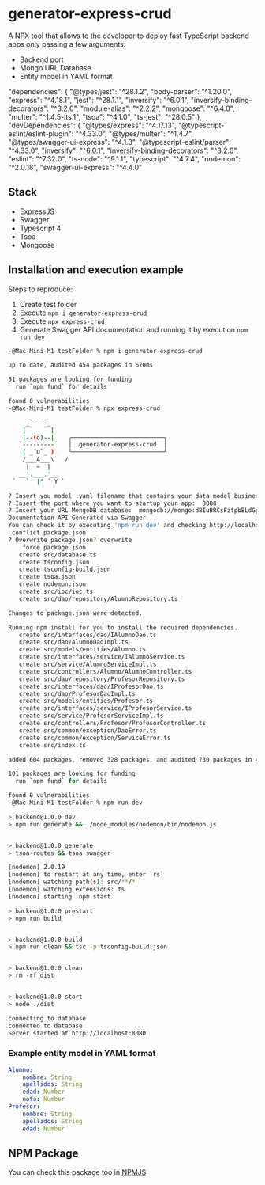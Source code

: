 # generator-express-crud

A NPX tool that allows to the developer to deploy fast TypeScript backend apps only passing a few arguments:

 - Backend port
 - Mongo URL Database
 - Entity model in YAML format

  "dependencies": {
    "@types/jest": "^28.1.2",
    "body-parser": "^1.20.0",
    "express": "^4.18.1",
    "jest": "^28.1.1",
    "inversify": "^6.0.1",
		"inversify-binding-decorators": "^3.2.0",
    "module-alias": "^2.2.2",
    "mongoose": "^6.4.0",
    "multer": "^1.4.5-lts.1",
    "tsoa": "^4.1.0",
    "ts-jest": "^28.0.5"
  },
  "devDependencies": {
    "@types/express": "^4.17.13",
    "@typescript-eslint/eslint-plugin": "^4.33.0",
    "@types/multer": "^1.4.7",
		"@types/swagger-ui-express": "^4.1.3",
    "@typescript-eslint/parser": "^4.33.0",
    "inversify": "^6.0.1",
		"inversify-binding-decorators": "^3.2.0",
    "eslint": "^7.32.0",
    "ts-node": "^9.1.1",
    "typescript": "^4.7.4",
    "nodemon": "^2.0.18",
    "swagger-ui-express": "^4.4.0"

## Stack

 - ExpressJS
 - Swagger
 - Typescript 4
 - Tsoa
 - Mongoose





## Installation and execution example

Steps to reproduce:

 1. Create test folder
 2. Execute `npm i generator-express-crud`
 3. Execute `npx express-crud`
 4. Generate Swagger API documentation and running it by execution `npm run dev`

```Bash
-@Mac-Mini-M1 testFolder % npm i generator-express-crud

up to date, audited 454 packages in 670ms

51 packages are looking for funding
  run `npm fund` for details

found 0 vulnerabilities
-@Mac-Mini-M1 testFolder % npx express-crud            

     _-----_     
    |       |    
    |--(o)--|    ╭──────────────────────────╮
   `---------´   │  generator-express-crud  │
    ( _´U`_ )    ╰──────────────────────────╯
    /___A___\   /
     |  ~  |     
   __'.___.'__   
 ´   `  |° ´ Y ` 

? Insert you model .yaml filename that contains your data model business:  model.yaml
? Insert the port where you want to startup your app:  8080
? Insert your URL MongoDB database:  mongodb://mongo:dBIuBRCsFztpbBLdGpX5@containers-us-west-67.railway.app:6754
Documentation API Generated via Swagger
You can check it by executing 'npm run dev' and checking http://localhost:8080/docs
 conflict package.json
? Overwrite package.json? overwrite
    force package.json
   create src/database.ts
   create tsconfig.json
   create tsconfig-build.json
   create tsoa.json
   create nodemon.json
   create src/ioc/ioc.ts
   create src/dao/repository/AlumnoRepository.ts

Changes to package.json were detected.

Running npm install for you to install the required dependencies.
   create src/interfaces/dao/IAlumnoDao.ts
   create src/dao/AlumnoDaoImpl.ts
   create src/models/entities/Alumno.ts
   create src/interfaces/service/IAlumnoService.ts
   create src/service/AlumnoServiceImpl.ts
   create src/controllers/Alumno/AlumnoController.ts
   create src/dao/repository/ProfesorRepository.ts
   create src/interfaces/dao/IProfesorDao.ts
   create src/dao/ProfesorDaoImpl.ts
   create src/models/entities/Profesor.ts
   create src/interfaces/service/IProfesorService.ts
   create src/service/ProfesorServiceImpl.ts
   create src/controllers/Profesor/ProfesorController.ts
   create src/common/exception/DaoError.ts
   create src/common/exception/ServiceError.ts
   create src/index.ts

added 604 packages, removed 328 packages, and audited 730 packages in 41s

101 packages are looking for funding
  run `npm fund` for details

found 0 vulnerabilities
-@Mac-Mini-M1 testFolder % npm run dev

> backend@1.0.0 dev
> npm run generate && ./node_modules/nodemon/bin/nodemon.js


> backend@1.0.0 generate
> tsoa routes && tsoa swagger

[nodemon] 2.0.19
[nodemon] to restart at any time, enter `rs`
[nodemon] watching path(s): src/**/*
[nodemon] watching extensions: ts
[nodemon] starting `npm start`

> backend@1.0.0 prestart
> npm run build


> backend@1.0.0 build
> npm run clean && tsc -p tsconfig-build.json


> backend@1.0.0 clean
> rm -rf dist


> backend@1.0.0 start
> node ./dist

connecting to database
connected to database
Server started at http://localhost:8080
```
  ### Example entity model in YAML format
```YAML
Alumno:
	nombre: String
	apellidos: String
	edad: Number
	nota: Number
Profesor:
	nombre: String
	apellidos: String
	edad: Number
```
## NPM Package
You can check this package too in [NPMJS](https://www.npmjs.com/package/generator-express-crud  "npm")
  


